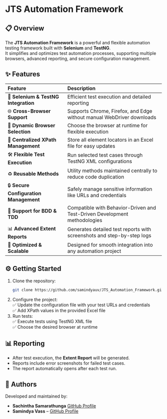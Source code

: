 # JTS Automation Framework

## 📋 Overview
The **JTS Automation Framework** is a powerful and flexible automation testing framework built with **Selenium** and **TestNG**.  
It simplifies and optimizes test automation processes, supporting multiple browsers, advanced reporting, and secure configuration management.

## ✨ Features

| Feature | Description |
| :------ | :----------- |
| 🧩 **Selenium & TestNG Integration** | Efficient test execution and detailed reporting |
| 🌐 **Cross-Browser Support** | Supports Chrome, Firefox, and Edge without manual WebDriver downloads |
| 🎯 **Dynamic Browser Selection** | Choose the browser at runtime for flexible execution |
| 📂 **Centralized XPath Management** | Store all element locators in an Excel file for easy updates |
| 🛠️ **Flexible Test Execution** | Run selected test cases through TestNG XML configurations |
| ♻️ **Reusable Methods** | Utility methods maintained centrally to reduce code duplication |
| 🔒 **Secure Configuration Management** | Safely manage sensitive information like URLs and credentials |
| 🧪 **Support for BDD & TDD** | Compatible with Behavior-Driven and Test-Driven Development methodologies |
| 📊 **Advanced Extent Reports** | Generates detailed test reports with screenshots and step-by-step logs |
| 🚀 **Optimized & Scalable** | Designed for smooth integration into any automation project |



## ⚙️ Getting Started
1. Clone the repository:
   ```sh
   git clone https://github.com/samindyauv/JTS_Automation_Framework.git
   ```
2. Configure the project:<br>
   ✅ Update the configuration file with your test URLs and credentials <br>
   ✅ Add XPath values in the provided Excel file <br>
3. Run tests:<br>
   ✅ Execute tests using TestNG XML file <br>
   ✅ Choose the desired browser at runtime <br>
 
## 📊 Reporting
- After test execution, the **Extent Report** will be generated.
- Reports include error screenshots for failed test cases.
- The report automatically opens after each test run.


 ## 👥 Authors
Developed and maintained by:
- **Sachintha Samarathunga** [GitHub Profile](https://github.com/Sachintha-Samarathunga)
- **Samindya Vass** – [GitHub Profile](https://github.com/samindyauv)

